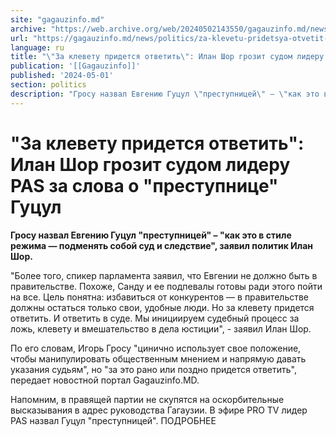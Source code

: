 ```yaml
---
site: "gagauzinfo.md"
archive: "https://web.archive.org/web/20240502143550/gagauzinfo.md/news/politics/za-klevetu-pridetsya-otvetit-ilan-shor-grozit-sudom-lideru-pas-za-slova-o-prestupnitse-gutsul"
url: "https://gagauzinfo.md/news/politics/za-klevetu-pridetsya-otvetit-ilan-shor-grozit-sudom-lideru-pas-za-slova-o-prestupnitse-gutsul"
language: ru
title: "\"За клевету придется ответить\": Илан Шор грозит судом лидеру PAS за слова о \"преступнице\" Гуцул"
publication: '[[Gagauzinfo]]'
published: '2024-05-01'
section: politics
description: "Гросу назвал Евгению Гуцул \"преступницей\" – \"как это в стиле режима — подменять собой суд и следствие\", заявил политик Илан Шор."
---
```


# "За клевету придется ответить": Илан Шор грозит судом лидеру PAS за слова о "преступнице" Гуцул

**Гросу назвал Евгению Гуцул "преступницей" – "как это в стиле режима — подменять собой суд и следствие", заявил политик Илан Шор.**

"Более того, спикер парламента заявил, что Евгении не должно быть в правительстве. Похоже, Санду и ее подпевалы готовы ради этого пойти на все. Цель понятна: избавиться от конкурентов — в правительстве должны остаться только свои, удобные люди. Но за клевету придется ответить. И ответить в суде. Мы инициируем судебный процесс за ложь, клевету и вмешательство в дела юстиции", - заявил Илан Шор.

По его словам, Игорь Гросу "цинично использует свое положение, чтобы манипулировать общественным мнением и напрямую давать указания судьям", но "за это рано или поздно придется ответить", передает новостной портал Gagauzinfo.MD.

Напомним, в правящей партии не скупятся на оскорбительные высказывания в адрес руководства Гагаузии. В эфире PRO TV лидер PAS назвал Гуцул "преступницей". ПОДРОБНЕЕ